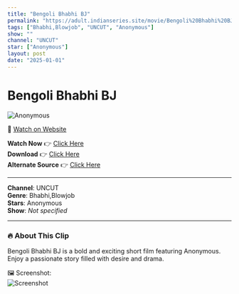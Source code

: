 ```yaml
---
title: "Bengoli Bhabhi BJ"
permalink: "https://adult.indianseries.site/movie/Bengoli%20Bhabhi%20BJ"
tags: ["Bhabhi,Blowjob", "UNCUT", "Anonymous"]
show: ""
channel: "UNCUT"
star: ["Anonymous"]
layout: post
date: "2025-01-01"
---
```


# Bengoli Bhabhi BJ

![Anonymous](https://shorts.desisins.com/wp-content/uploads/2023/05/BJ-with-Bengoli-Bhabhi-Anon-shorts.desisins.com_.jpg)

🔗 [Watch on Website](https://adult.indianseries.site/movie/Bengoli%20Bhabhi%20BJ)

**Watch Now** 👉 [Click Here](https://adult.indianseries.site/movie/Bengoli%20Bhabhi%20BJ)  
**Download** 👉 [Click Here](https://adult.indianseries.site/movie/Bengoli%20Bhabhi%20BJ)  
**Alternate Source** 👉 [Click Here](https://adult.indianseries.site/movie/Bengoli%20Bhabhi%20BJ)

---

**Channel**: UNCUT  
**Genre**: Bhabhi,Blowjob  
**Stars**: Anonymous  
**Show**: *Not specified*

---

### 🔥 About This Clip

Bengoli Bhabhi BJ is a bold and exciting short film featuring Anonymous. Enjoy a passionate story filled with desire and drama.
 
🖼️ Screenshot:  
![Screenshot](https://shorts.desisins.com/wp-content/uploads/2023/05/BJ-with-Bengoli-Bhabhi-Anon-shorts.desisins.com_.jpg)
